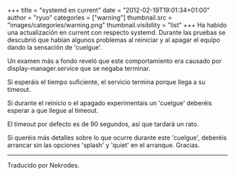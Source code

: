 +++
title = "systemd en current"
date = "2012-02-19T19:01:34+01:00"
author = "ryuo"
categories = ["warning"]
thumbnail.src = "images/categories/warning.png"
thumbnail.visibility = "list"
+++
Ha habido una actualización en current con respecto systemd. Durante las pruebas se descubrió que habían algunos problemas al reiniciar y al apagar el equipo dando la sensación de 'cuelgue'.  

 Un examen más a fondo reveló que este comportamiento era causado por display-manager.service que se negaba terminar.  

 Si esperáis el tiempo suficiente, el servicio termina porque llega a su timeout.  

 Si durante el reinicio o el apagado experimentais un 'cuelgue' deberéis esperar a que llegue al timeout.   

 El timeout por defecto es de 90 segundos, así que tardará un rato.  

 Si queréis más detalles sobre lo que ocurre durante este 'cuelgue', deberéis arrancar sin las opciones 'splash' y 'quiet' en el arranque. Gracias.  

  



---


 Traducido por Nekrodes.